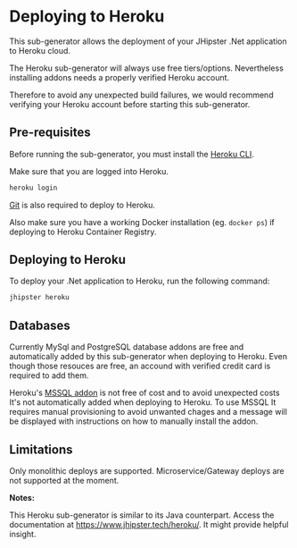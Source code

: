 # Deploying to Heroku

This sub-generator allows the deployment of your JHipster .Net application to Heroku cloud.

The Heroku sub-generator will always use free tiers/options. Nevertheless installing addons needs a properly verified Heroku account. 

Therefore to avoid any unexpected build failures, we would recommend verifying your Heroku account before starting this sub-generator.

## Pre-requisites

Before running the sub-generator, you must install the [Heroku CLI](https://cli.heroku.com/).

Make sure that you are logged into Heroku.
```bash
heroku login
```

[Git](https://git-scm.com/) is also required to deploy to Heroku.

Also make sure you have a working Docker installation (eg. `docker ps`) if deploying to Heroku Container Registry.

## Deploying to Heroku

To deploy your .Net application to Heroku, run the following command:

```bash
jhipster heroku
```

## Databases

Currently MySql and PostgreSQL database addons are free and automatically added by this sub-generator when deploying to Heroku. Even though those resouces are free, an accound with verified credit card is required to add them.

Heroku's [MSSQL addon](https://elements.heroku.com/addons/mssql) is not free of cost and to avoid unexpected costs It's not automatically added when deploying to Heroku. To use MSSQL It requires manual provisioning to avoid unwanted chages and a message will be displayed with instructions on how to manually install the addon.

## Limitations

Only monolithic deploys are supported. Microservice/Gateway deploys are not supported at the moment.

**Notes:**

This Heroku sub-generator is similar to its Java counterpart. Access the documentation at https://www.jhipster.tech/heroku/. It might provide helpful insight.
